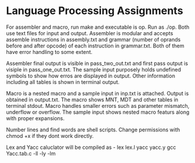 # Language Processing Assignments

For assembler and macro, run make and executable is op. Run as ./op. Both use text files for input and output. Assembler is modular and accepts assemble instructions in assembly.txt and grammar (number of oprands before and after opcode) of each instruction in grammar.txt.
Both of them have error handling to some extent.

Assembler final output is visible in pass_two_out.txt and first pass output is visiple in pass_one_out.txt.
The sample input purposely holds undefined symbols to show how erros are displayed in output. Other information including all tables is shown in terminal output.
	 
Macro is a nested macro and a sample input in inp.txt is attached. Output is obtained in output.txt. The macro shows MNT, MDT and other tables in terminal stdout. Macro handles smaller errors such as parameter mismatch, underflow or overflow. The sample input shows nested macro featurs along with proper expansions.

Number lines and find words are shell scripts. Change permissions with chmod +x <filename> if they dont work directly.

Lex and Yacc caluclator will be compiled as - lex lex.l
					      yacc yacc.y
					      gcc Yacc.tab.c -ll -ly -lm


